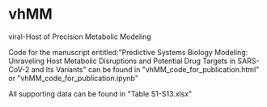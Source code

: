 # vhMM
viral-Host of Precision Metabolic Modeling

Code for the manuscript entitled:"Predictive Systems Biology Modeling: Unraveling Host Metabolic Disruptions and Potential Drug Targets in SARS-CoV-2 and Its Variants" can be found in "vhMM_code_for_publication.html" or "vhMM_code_for_publication.ipynb"

All supporting data can be found in "Table S1-S13.xlsx"
